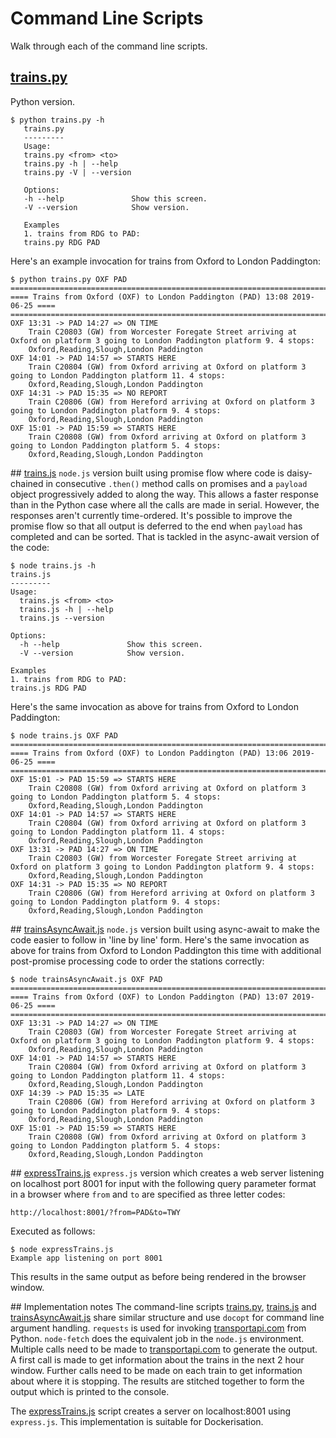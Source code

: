 # Command Line Scripts
Walk through each of the command line scripts.

## [trains.py](trains.py)
Python version.
```
$ python trains.py -h 
   trains.py
   ---------
   Usage:
   trains.py <from> <to>
   trains.py -h | --help
   trains.py -V | --version

   Options:
   -h --help               Show this screen.
   -V --version            Show version.

   Examples
   1. trains from RDG to PAD:
   trains.py RDG PAD
```
Here's an example invocation for trains from Oxford to London Paddington:
```
$ python trains.py OXF PAD
==============================================================================
==== Trains from Oxford (OXF) to London Paddington (PAD) 13:08 2019-06-25 ====
==============================================================================
OXF 13:31 -> PAD 14:27 => ON TIME
    Train C20803 (GW) from Worcester Foregate Street arriving at Oxford on platform 3 going to London Paddington platform 9. 4 stops:
    Oxford,Reading,Slough,London Paddington
OXF 14:01 -> PAD 14:57 => STARTS HERE
    Train C20804 (GW) from Oxford arriving at Oxford on platform 3 going to London Paddington platform 11. 4 stops:
    Oxford,Reading,Slough,London Paddington
OXF 14:31 -> PAD 15:35 => NO REPORT
    Train C20806 (GW) from Hereford arriving at Oxford on platform 3 going to London Paddington platform 9. 4 stops:
    Oxford,Reading,Slough,London Paddington
OXF 15:01 -> PAD 15:59 => STARTS HERE
    Train C20808 (GW) from Oxford arriving at Oxford on platform 3 going to London Paddington platform 5. 4 stops:
    Oxford,Reading,Slough,London Paddington
```

## [trains.js](trains.js)
`node.js` version built using promise flow where code is daisy-chained in consecutive `.then()` method calls on promises and a `payload` object progressively added to along the way.  This allows a faster response than in the Python case where all the calls are made in serial.  However, the responses aren't currently time-ordered.  It's possible to improve the promise flow so that all output is deferred to the end when `payload` has completed and can be sorted.  That is tackled in the async-await version of the code:
```
$ node trains.js -h
trains.js
---------
Usage:
  trains.js <from> <to>
  trains.js -h | --help
  trains.js --version

Options:
  -h --help               Show this screen.
  -V --version            Show version.

Examples
1. trains from RDG to PAD:
trains.js RDG PAD
```
Here's the same invocation as above for trains from Oxford to London Paddington:
```
$ node trains.js OXF PAD
==============================================================================
==== Trains from Oxford (OXF) to London Paddington (PAD) 13:06 2019-06-25 ====
==============================================================================
OXF 15:01 -> PAD 15:59 => STARTS HERE
    Train C20808 (GW) from Oxford arriving at Oxford on platform 3 going to London Paddington platform 5. 4 stops:
    Oxford,Reading,Slough,London Paddington
OXF 14:01 -> PAD 14:57 => STARTS HERE
    Train C20804 (GW) from Oxford arriving at Oxford on platform 3 going to London Paddington platform 11. 4 stops:
    Oxford,Reading,Slough,London Paddington
OXF 13:31 -> PAD 14:27 => ON TIME
    Train C20803 (GW) from Worcester Foregate Street arriving at Oxford on platform 3 going to London Paddington platform 9. 4 stops:
    Oxford,Reading,Slough,London Paddington
OXF 14:31 -> PAD 15:35 => NO REPORT
    Train C20806 (GW) from Hereford arriving at Oxford on platform 3 going to London Paddington platform 9. 4 stops:
    Oxford,Reading,Slough,London Paddington
```

## [trainsAsyncAwait.js](trainsAsyncAwait.js)
`node.js` version built using async-await to make the code easier to follow in 'line by line' form.  Here's the same invocation as above for trains from Oxford to London Paddington this time with additional post-promise processing code to order the stations correctly:
```
$ node trainsAsyncAwait.js OXF PAD
==============================================================================
==== Trains from Oxford (OXF) to London Paddington (PAD) 13:07 2019-06-25 ====
==============================================================================
OXF 13:31 -> PAD 14:27 => ON TIME
    Train C20803 (GW) from Worcester Foregate Street arriving at Oxford on platform 3 going to London Paddington platform 9. 4 stops:
    Oxford,Reading,Slough,London Paddington
OXF 14:01 -> PAD 14:57 => STARTS HERE
    Train C20804 (GW) from Oxford arriving at Oxford on platform 3 going to London Paddington platform 11. 4 stops:
    Oxford,Reading,Slough,London Paddington
OXF 14:39 -> PAD 15:35 => LATE
    Train C20806 (GW) from Hereford arriving at Oxford on platform 3 going to London Paddington platform 9. 4 stops:
    Oxford,Reading,Slough,London Paddington
OXF 15:01 -> PAD 15:59 => STARTS HERE
    Train C20808 (GW) from Oxford arriving at Oxford on platform 3 going to London Paddington platform 5. 4 stops:
    Oxford,Reading,Slough,London Paddington
```

## [expressTrains.js](expressTrains.js)
`express.js` version which creates a web server listening on localhost port 8001 for input with the following query parameter format in a browser where `from` and `to` are specified as three letter codes:
```
http://localhost:8001/?from=PAD&to=TWY
```
Executed as follows:
```
$ node expressTrains.js 
Example app listening on port 8001
```
This results in the same output as before being rendered in the browser window.

## Implementation notes
The command-line scripts [trains.py](trains.py), [trains.js](trains.js) and [trainsAsyncAwait.js](trainsAsyncAwait.js) share similar structure and use `docopt` for command line argument handling.  `requests` is used for invoking [transportapi.com](transportapi.com) from Python. `node-fetch` does the equivalent job in the `node.js` environment.   Multiple calls need to be made to [transportapi.com](transportapi.com) to generate the output.  A first call is made to get information about the trains in the next 2 hour window.  Further calls need to be made on each train to get information about where it is stopping.  The results are stitched together to form the output which is printed to the console.

The [expressTrains.js](expressTrains.js) script creates a server on localhost:8001 using `express.js`.  This implementation is suitable for Dockerisation.
